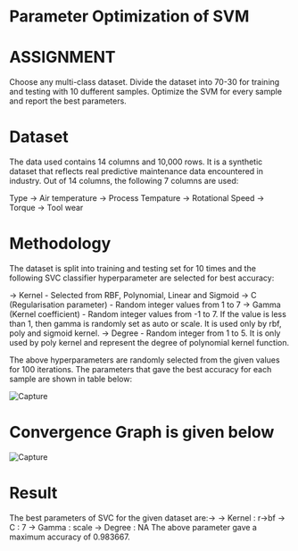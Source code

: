 # Parameter Optimization of SVM

# ASSIGNMENT
Choose any multi-class dataset. Divide the dataset into 70-30 for training and testing with 10 dufferent samples. Optimize the SVM for every sample and report the best parameters.

# Dataset
The data used contains 14 columns and 10,000 rows. It is a synthetic dataset that reflects real predictive maintenance data encountered in industry. Out of 14 columns, the following 7 columns are used:

Type
-> Air temperature
-> Process Tempature
-> Rotational Speed
-> Torque
-> Tool wear

# Methodology
The dataset is split into training and testing set for 10 times and the following SVC classifier hyperparameter are selected for best accuracy:

-> Kernel - Selected from RBF, Polynomial, Linear and Sigmoid
-> C (Regularisation parameter) - Random integer values from 1 to 7
-> Gamma (Kernel coefficient) - Random integer values from -1 to 7. If the value is less than 1, then gamma is randomly set as auto or scale. It is used only by rbf,                                     poly and sigmoid kernel.
-> Degree - Random integer from 1 to 5. It is only used by poly kernel and represent the degree of polynomial kernel function.

The above hyperparameters are randomly selected from the given values for 100 iterations. The parameters that gave the best accuracy for each sample are shown in table below:

![Capture](https://user-images.githubusercontent.com/84433199/233135079-b3c22873-209b-4a22-a7be-bb28e67404a8.JPG)

# Convergence Graph is given below

![Capture](https://user-images.githubusercontent.com/84433199/233135580-952eb743-b5b4-4a01-8c8b-4ec593c0f7ef.JPG)

# Result
The best parameters of SVC for the given dataset are:->
-> Kernel : r->bf
-> C : 7
-> Gamma : scale
-> Degree : NA
The above parameter gave a maximum accuracy of 0.983667.
